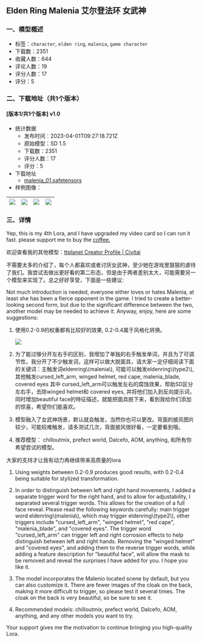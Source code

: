 ## Elden Ring Malenia 艾尔登法环 女武神
### 一、模型概述

- 标签：`character`, `elden ring`, `malenia`, `game character`
- 下载数：2351
- 收藏人数：644
- 评论人数：19
- 评分人数：17
- 评分：5

### 二、下载地址（共1个版本）

#### [版本1/共1个版本] v1.0

- 统计数据
  - 发布时间：2023-04-01T09:27:18.721Z
  - 原始模型：SD 1.5
  - 下载数：2351
  - 评分人数：17
  - 评分：5
- 下载地址
  - [malenia_01.safetensors](https://civitai.com/api/download/models/27619)
- 样例图像：

| <img src="https://image.civitai.com/xG1nkqKTMzGDvpLrqFT7WA/4911b606-dfc0-4474-c2b5-a3baa3247100/width=450/304412.jpeg" /> | <img src="https://image.civitai.com/xG1nkqKTMzGDvpLrqFT7WA/fe51048f-f953-4a02-9bfa-c84e790c1700/width=450/304395.jpeg" /> | <img src="https://image.civitai.com/xG1nkqKTMzGDvpLrqFT7WA/216ecd00-f53f-4544-b0ed-0510e3d51100/width=450/304397.jpeg" /> | <img src="https://image.civitai.com/xG1nkqKTMzGDvpLrqFT7WA/676c9c46-4e39-4353-3b5e-7f3a4e25c500/width=450/304413.jpeg" /> |
| ---- | ---- | ---- | ---- |


### 三、详情
<p>Yep, this is my 4th Lora, and I have upgraded my video card so I can run it fast. please support me to buy the <a target="_blank" rel="ugc" href="https://ko-fi.com/ttplanet">coffee.</a></p><p>欢迎查看我的其他模型：<a target="_blank" rel="ugc" href="https://civitai.com/user/ttplanet">ttplanet Creator Profile | Civitai</a></p><p>不需要太多的介绍了，每个人都喜欢或者讨厌女武神，至少她在游戏里狠狠的虐待了我们。我尝试去做出更好看的第二形态，但是由于两者差别太大，可能需要另一个模型来实现了。总之好好享受，下面是一些建议:</p><p>Not much introduction is needed, everyone either loves or hates Malenia, at least she has been a fierce opponent in the game. I tried to create a better-looking second form, but due to the significant difference between the two, another model may be needed to achieve it. Anyway, enjoy, here are some suggestions:</p><ol><li><p>使用0.2-0.9的权重都有比较好的效果, 0.2-0.4属于风格化转换。</p><img src="https://imagecache.civitai.com/xG1nkqKTMzGDvpLrqFT7WA/e14ab336-ff0b-479d-d7e3-f706523eff00/width=525/e14ab336-ff0b-479d-d7e3-f706523eff00" /></li><li><p>为了能过够分开左右手的区别，我增加了单独的右手触发单词，并且为了可调节性，我分开了不少触发词，这样可以做大脱面具，请大家一定仔细阅读下面的关键词：主触发词eldenring\(malenia\), 可能可以触发eldenring\(type2\), 其他触发cursed_left_arm, winged helmet, red cape, malenia_blade, covered eyes 其中 cursed_left_arm可以触发左右的腐蚀效果，帮助SD区分左右手，去除winged helmet和 covered eyes, 并将他们加入到反向提示词，同时增加beautiful face的特征描述，就能把面具脱下来，看到我给你们添加的惊喜，希望你们能喜欢。</p></li><li><p>模型融入了女武神场景，默认就会触发，当然你也可以更改。背面的披风图片较少，可能较难触发，请多测试几次，背面披风很好看，一定要看到哦。</p></li><li><p>推荐模型： chilloutmix, prefect world, Dalcefo, AOM, anything, 和所有你希望尝试的模型。</p></li></ol><p>大家的支持才让我有动力再继续带来高质量的lora</p><ol><li><p>Using weights between 0.2-0.9 produces good results, with 0.2-0.4 being suitable for stylized transformation.</p></li><li><p>In order to distinguish between left and right hand movements, I added a separate trigger word for the right hand, and to allow for adjustability, I separated several trigger words. This allows for the creation of a full face reveal. Please read the following keywords carefully: main trigger word eldenring\(malenia\), which may trigger eldenring\(type2\), other triggers include "cursed_left_arm", "winged helmet", "red cape", "malenia_blade", and "covered eyes". The trigger word "cursed_left_arm" can trigger left and right corrosion effects to help distinguish between left and right hands. Removing the "winged helmet" and "covered eyes", and adding them to the reverse trigger words, while adding a feature description for "beautiful face", will allow the mask to be removed and reveal the surprises I have added for you. I hope you like it.</p></li><li><p>The model incorporates the Malenio located scene by default, but you can also customize it. There are fewer images of the cloak on the back, making it more difficult to trigger, so please test it several times. The cloak on the back is very beautiful, so be sure to see it.</p></li><li><p>Recommended models: chilloutmix, prefect world, Dalcefo, AOM, anything, and any other models you want to try.</p></li></ol><p>Your support gives me the motivation to continue bringing you high-quality Lora.</p>